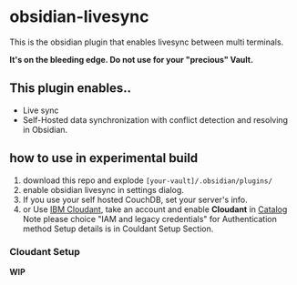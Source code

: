 # obsidian-livesync

 This is the obsidian plugin that enables livesync between multi terminals.

 <!-- screenshot/movie will coming. -->

 **It's on the bleeding edge. Do not use for your "precious" Vault.**

 ## This plugin enables.. 
  - Live sync
  - Self-Hosted data synchronization with conflict detection and resolving in Obsidian.  

 ## how to use in experimental build

 1. download this repo and explode `[your-vault]/.obsidian/plugins/`
 1. enable obsidian livesync in settings dialog.
 1. If you use your self hosted CouchDB, set your server's info.
 1. or Use [IBM Cloudant](https://www.ibm.com/cloud/cloudant), take an account and enable **Cloudant** in [Catalog](https://cloud.ibm.com/catalog#services)  
 Note please choice "IAM and legacy credentials" for Authentication method
 Setup details is in Couldant Setup Section.

 ### Cloudant Setup 
  **WIP**
